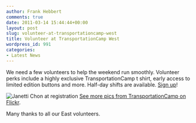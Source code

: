 ```yaml
---
author: Frank Hebbert
comments: true
date: 2011-03-14 15:44:44+00:00
layout: post
slug: volunteer-at-transportationcamp-west
title: Volunteer at TransportationCamp West
wordpress_id: 991
categories:
- Latest News
---
```


We need a few volunteers to help the weekend run smoothly. Volunteer perks include a highly exclusive TransportationCamp t shirt, early access to limited edition buttons and more. Half-day shifts are available. [Sign up](https://spreadsheets0.google.com/viewform?formkey=dEZoZ1FXNFJsVGtsd2p4Q0JrWEpWR3c6MQ)!

![Janetti Chon at registration](http://farm6.static.flickr.com/5016/5499411621_4a8da1aea8.jpg)
[See more pics from TransportationCamp on Flickr](http://www.flickr.com/photos/transportationcamp/5499411621/).

Many thanks to all our East volunteers.
